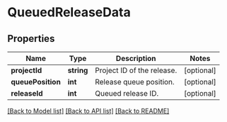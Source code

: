 # QueuedReleaseData

## Properties
Name | Type | Description | Notes
------------ | ------------- | ------------- | -------------
**projectId** | **string** | Project ID of the release. | [optional] 
**queuePosition** | **int** | Release queue position. | [optional] 
**releaseId** | **int** | Queued release ID. | [optional] 

[[Back to Model list]](../README.md#documentation-for-models) [[Back to API list]](../README.md#documentation-for-api-endpoints) [[Back to README]](../README.md)


